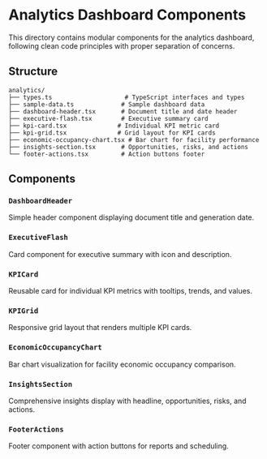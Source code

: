 # Analytics Dashboard Components

This directory contains modular components for the analytics dashboard, following clean code principles with proper separation of concerns.

## Structure

```
analytics/
├── types.ts                    # TypeScript interfaces and types
├── sample-data.ts             # Sample dashboard data
├── dashboard-header.tsx       # Document title and date header
├── executive-flash.tsx        # Executive summary card
├── kpi-card.tsx              # Individual KPI metric card
├── kpi-grid.tsx              # Grid layout for KPI cards
├── economic-occupancy-chart.tsx # Bar chart for facility performance
├── insights-section.tsx       # Opportunities, risks, and actions
└── footer-actions.tsx         # Action buttons footer
```

## Components

### `DashboardHeader`
Simple header component displaying document title and generation date.

### `ExecutiveFlash`
Card component for executive summary with icon and description.

### `KPICard`
Reusable card for individual KPI metrics with tooltips, trends, and values.

### `KPIGrid`
Responsive grid layout that renders multiple KPI cards.

### `EconomicOccupancyChart`
Bar chart visualization for facility economic occupancy comparison.

### `InsightsSection`
Comprehensive insights display with headline, opportunities, risks, and actions.

### `FooterActions`
Footer component with action buttons for reports and scheduling.